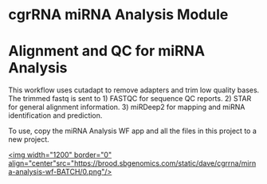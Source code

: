 cgrRNA miRNA Analysis Module
================

Alignment and QC for miRNA Analysis
===================================

This workflow uses cutadapt to remove adapters and trim low quality bases. The trimmed fastq is sent to 1) FASTQC for sequence QC reports. 2) STAR for general alignment information. 3) miRDeep2 for mapping and miRNA identification and prediction.

To use, copy the miRNA Analysis WF app and all the files in this project to a new project.

<a href="https://brood.sbgenomics.com/static/dave/cgrrna/mirna-analysis-wf-BATCH/0.png" target="_blank"> <img width="1200" border="0" align="center"src="https://brood.sbgenomics.com/static/dave/cgrrna/mirna-analysis-wf-BATCH/0.png"/> </a>
